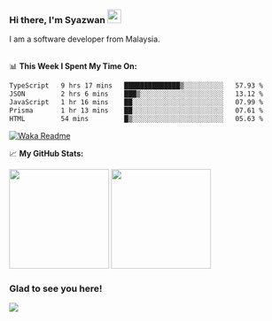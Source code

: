 ### Hi there, I'm Syazwan <img src="https://media.giphy.com/media/hvRJCLFzcasrR4ia7z/giphy.gif" width="25px">
I am a software developer from Malaysia.
<br/><br/>

📊 **This Week I Spent My Time On:**
<!--START_SECTION:waka-->

```txt
TypeScript   9 hrs 17 mins   ██████████████▒░░░░░░░░░░   57.93 %
JSON         2 hrs 6 mins    ███▒░░░░░░░░░░░░░░░░░░░░░   13.12 %
JavaScript   1 hr 16 mins    ██░░░░░░░░░░░░░░░░░░░░░░░   07.99 %
Prisma       1 hr 13 mins    ██░░░░░░░░░░░░░░░░░░░░░░░   07.61 %
HTML         54 mins         █▒░░░░░░░░░░░░░░░░░░░░░░░   05.63 %
```

<!--END_SECTION:waka-->
[![Waka Readme](https://github.com/syazwanz/syazwanz/actions/workflows/wakatime.yml/badge.svg)](https://github.com/syazwanz/syazwanz/actions/workflows/wakatime.yml)

📈 **My GitHub Stats:**

<p>
  <img height="180em" src="https://github-readme-stats.vercel.app/api?username=syazwanz&show_icons=true&hide_border=false&&count_private=true&include_all_commits=true" />
  <img height="180em" src="https://github-readme-stats.vercel.app/api/top-langs/?username=syazwanz&exclude_repo=KNN-Image-Classification&show_icons=true&hide_border=false&layout=compact&langs_count=8"/>
</p>

### Glad to see you here!
![](https://visitor-badge.glitch.me/badge?page_id=syazwanz.syazwanz)
